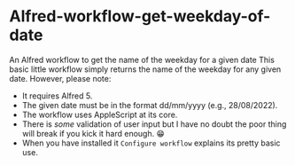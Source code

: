 # Alfred-workflow-get-weekday-of-date
An Alfred workflow to get the name of the weekday for a given date
This basic little workflow simply returns the name of the weekday for any given date. However, please note:
- It requires Alfred 5.
- The given date must be in the format dd/mm/yyyy (e.g., 28/08/2022).
- The workflow uses AppleScript at its core.
- There is *some* validation of user input but I have no doubt the poor thing will break if you kick it hard enough. 😁
- When you have installed it `Configure workflow` explains its pretty basic use.
